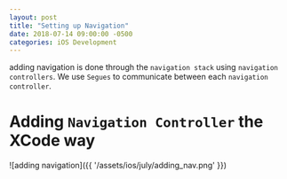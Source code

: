 ```yaml
---
layout: post
title: "Setting up Navigation"
date: 2018-07-14 09:00:00 -0500
categories: iOS Development 
---
```


adding navigation is done through the `navigation stack` using `navigation controllers`. We use `Segues` to communicate between each `navigation controller`. 

# Adding `Navigation Controller` the XCode way

![adding navigation]({{ '/assets/ios/july/adding_nav.png' }})
